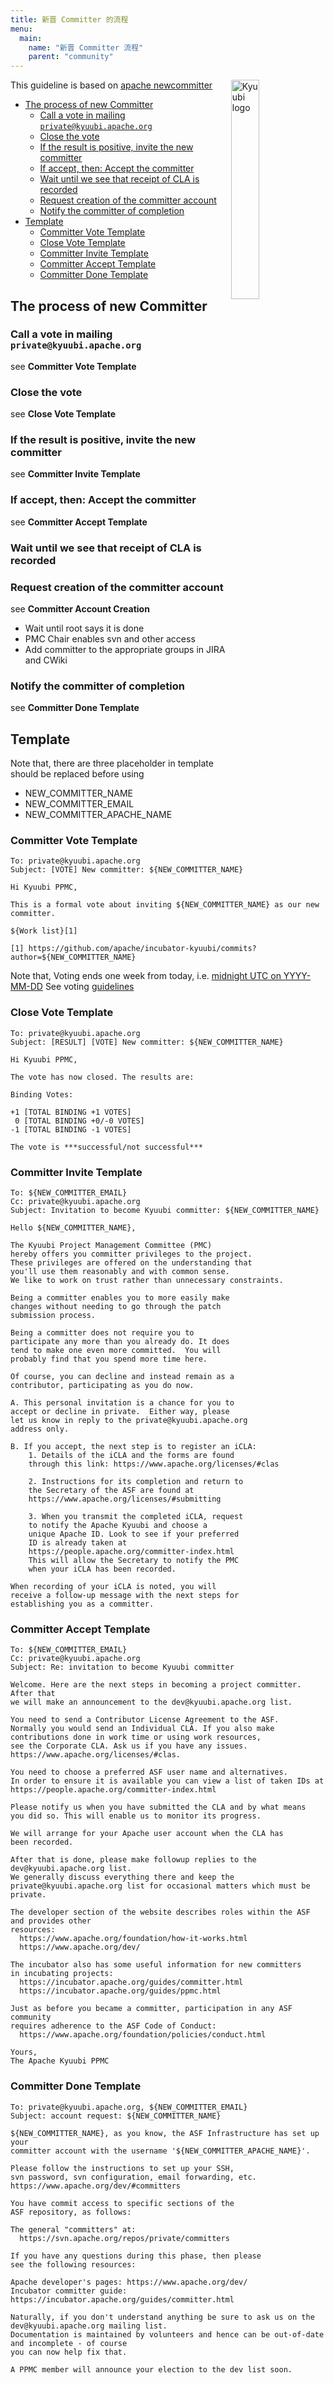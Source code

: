 ```yaml
---
title: 新晋 Committer 的流程
menu:
  main:
    name: "新晋 Committer 流程"
    parent: "community"
---
```

<!---
  Licensed under the Apache License, Version 2.0 (the "License");
  you may not use this file except in compliance with the License.
  You may obtain a copy of the License at

   http://www.apache.org/licenses/LICENSE-2.0

  Unless required by applicable law or agreed to in writing, software
  distributed under the License is distributed on an "AS IS" BASIS,
  WITHOUT WARRANTIES OR CONDITIONS OF ANY KIND, either express or implied.
  See the License for the specific language governing permissions and
  limitations under the License. See accompanying LICENSE file.
-->

<img src="https://svn.apache.org/repos/asf/comdev/project-logos/originals/kyuubi-1.svg" alt="Kyuubi logo" width="30%" align="right" />

This guideline is based on [apache newcommitter](https://community.apache.org/newcommitter.html#new-committer-process)

- [The process of new Committer](new_committer_process#the-process-of-new-committer)
    - [Call a vote in mailing `private@kyuubi.apache.org`](new_committer_process#call-a-vote-in-mailing-privatekyuubiapacheorg)
    - [Close the vote](new_committer_process#close-the-vote)
    - [If the result is positive, invite the new committer](new_committer_process#if-the-result-is-positive-invite-the-new-committer)
    - [If accept, then: Accept the committer](new_committer_process#if-accept-then-accept-the-committer)
    - [Wait until we see that receipt of CLA is recorded](new_committer_process#wait-until-we-see-that-receipt-of-cla-is-recorded)
    - [Request creation of the committer account](new_committer_process#request-creation-of-the-committer-account)
    - [Notify the committer of completion](new_committer_process#notify-the-committer-of-completion)
- [Template](new_committer_process#template)
    - [Committer Vote Template](new_committer_process#committer-vote-template)
    - [Close Vote Template](new_committer_process#close-vote-template)
    - [Committer Invite Template](new_committer_process#committer-invite-template)
    - [Committer Accept Template](new_committer_process#committer-accept-template)
    - [Committer Done Template](new_committer_process#committer-done-template)

## The process of new Committer

### Call a vote in mailing `private@kyuubi.apache.org`

see **Committer Vote Template**

### Close the vote

see **Close Vote Template**

### If the result is positive, invite the new committer

see **Committer Invite Template**

### If accept, then: Accept the committer

see **Committer Accept Template**

### Wait until we see that receipt of CLA is recorded

### Request creation of the committer account

see **Committer Account Creation**

- Wait until root says it is done
- PMC Chair enables svn and other access
- Add committer to the appropriate groups in JIRA and CWiki

### Notify the committer of completion

see **Committer Done Template**


## Template

Note that, there are three placeholder in template should be replaced before using

- NEW_COMMITTER_NAME
- NEW_COMMITTER_EMAIL
- NEW_COMMITTER_APACHE_NAME

### Committer Vote Template

```text
To: private@kyuubi.apache.org
Subject: [VOTE] New committer: ${NEW_COMMITTER_NAME}
```
```text
Hi Kyuubi PPMC,

This is a formal vote about inviting ${NEW_COMMITTER_NAME} as our new committer.

${Work list}[1]

[1] https://github.com/apache/incubator-kyuubi/commits?author=${NEW_COMMITTER_NAME}
```

Note that, Voting ends one week from today, i.e. [midnight UTC on YYYY-MM-DD](https://www.timeanddate.com/counters/customcounter.html?year=YYYY&month=MM&day=DD)
See voting [guidelines](https://community.apache.org/newcommitter.html)


### Close Vote Template

```text
To: private@kyuubi.apache.org
Subject: [RESULT] [VOTE] New committer: ${NEW_COMMITTER_NAME}
```
```text
Hi Kyuubi PPMC,

The vote has now closed. The results are:

Binding Votes:

+1 [TOTAL BINDING +1 VOTES]
 0 [TOTAL BINDING +0/-0 VOTES]
-1 [TOTAL BINDING -1 VOTES]

The vote is ***successful/not successful***
```

### Committer Invite Template

```text
To: ${NEW_COMMITTER_EMAIL}
Cc: private@kyuubi.apache.org
Subject: Invitation to become Kyuubi committer: ${NEW_COMMITTER_NAME}
```
```text
Hello ${NEW_COMMITTER_NAME},

The Kyuubi Project Management Committee (PMC) 
hereby offers you committer privileges to the project.
These privileges are offered on the understanding that
you'll use them reasonably and with common sense.
We like to work on trust rather than unnecessary constraints. 

Being a committer enables you to more easily make 
changes without needing to go through the patch 
submission process.

Being a committer does not require you to 
participate any more than you already do. It does 
tend to make one even more committed.  You will 
probably find that you spend more time here.

Of course, you can decline and instead remain as a 
contributor, participating as you do now.

A. This personal invitation is a chance for you to 
accept or decline in private.  Either way, please 
let us know in reply to the private@kyuubi.apache.org
address only.

B. If you accept, the next step is to register an iCLA:
    1. Details of the iCLA and the forms are found 
    through this link: https://www.apache.org/licenses/#clas

    2. Instructions for its completion and return to 
    the Secretary of the ASF are found at
    https://www.apache.org/licenses/#submitting

    3. When you transmit the completed iCLA, request 
    to notify the Apache Kyuubi and choose a 
    unique Apache ID. Look to see if your preferred 
    ID is already taken at 
    https://people.apache.org/committer-index.html
    This will allow the Secretary to notify the PMC 
    when your iCLA has been recorded.

When recording of your iCLA is noted, you will 
receive a follow-up message with the next steps for 
establishing you as a committer.
```

### Committer Accept Template

```text
To: ${NEW_COMMITTER_EMAIL}
Cc: private@kyuubi.apache.org
Subject: Re: invitation to become Kyuubi committer
```
```text
Welcome. Here are the next steps in becoming a project committer. After that
we will make an announcement to the dev@kyuubi.apache.org list.

You need to send a Contributor License Agreement to the ASF.
Normally you would send an Individual CLA. If you also make
contributions done in work time or using work resources,
see the Corporate CLA. Ask us if you have any issues.
https://www.apache.org/licenses/#clas.

You need to choose a preferred ASF user name and alternatives.
In order to ensure it is available you can view a list of taken IDs at
https://people.apache.org/committer-index.html

Please notify us when you have submitted the CLA and by what means 
you did so. This will enable us to monitor its progress.

We will arrange for your Apache user account when the CLA has 
been recorded.

After that is done, please make followup replies to the dev@kyuubi.apache.org list.
We generally discuss everything there and keep the
private@kyuubi.apache.org list for occasional matters which must be private.

The developer section of the website describes roles within the ASF and provides other
resources:
  https://www.apache.org/foundation/how-it-works.html
  https://www.apache.org/dev/

The incubator also has some useful information for new committers
in incubating projects:
  https://incubator.apache.org/guides/committer.html
  https://incubator.apache.org/guides/ppmc.html

Just as before you became a committer, participation in any ASF community
requires adherence to the ASF Code of Conduct:
  https://www.apache.org/foundation/policies/conduct.html

Yours,
The Apache Kyuubi PPMC
```

### Committer Done Template

```text
To: private@kyuubi.apache.org, ${NEW_COMMITTER_EMAIL}
Subject: account request: ${NEW_COMMITTER_NAME}
```
```text
${NEW_COMMITTER_NAME}, as you know, the ASF Infrastructure has set up your
committer account with the username '${NEW_COMMITTER_APACHE_NAME}'.

Please follow the instructions to set up your SSH,
svn password, svn configuration, email forwarding, etc.
https://www.apache.org/dev/#committers

You have commit access to specific sections of the
ASF repository, as follows:

The general "committers" at:
  https://svn.apache.org/repos/private/committers

If you have any questions during this phase, then please
see the following resources:

Apache developer's pages: https://www.apache.org/dev/
Incubator committer guide: https://incubator.apache.org/guides/committer.html

Naturally, if you don't understand anything be sure to ask us on the dev@kyuubi.apache.org mailing list. 
Documentation is maintained by volunteers and hence can be out-of-date and incomplete - of course
you can now help fix that.

A PPMC member will announce your election to the dev list soon.
```
